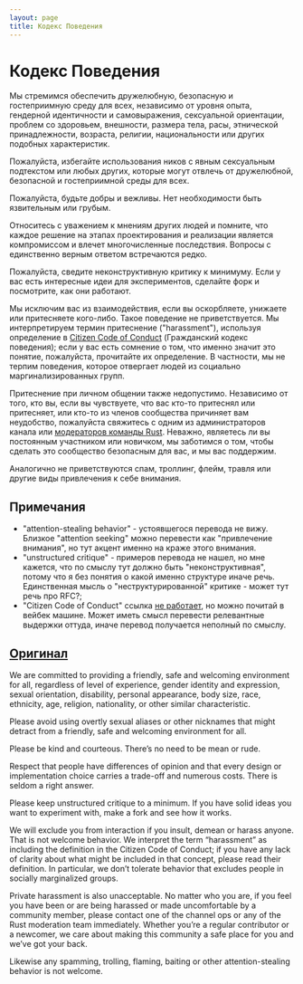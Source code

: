 ```yaml
---
layout: page
title: Кодекс Поведения
---
```


# Кодекс Поведения

Мы стремимся обеспечить дружелюбную, безопасную и гостеприимную среду для всех, независимо от уровня опыта, гендерной идентичности и самовыражения, сексуальной ориентации, проблем со здоровьем, внешности, размера тела, расы, этнической принадлежности, возраста, религии, национальности или других подобных характеристик.

Пожалуйста, избегайте использования ников с явным сексуальным подтекстом или любых других, которые могут отвлечь от дружелюбной, безопасной и гостеприимной среды для всех.

Пожалуйста, будьте добры и вежливы. Нет необходимости быть язвительным или грубым.

Относитесь с уважением к мнениям других людей и помните, что каждое решение на этапах проектирования и реализации является компромиссом и влечет многочисленные последствия. Вопросы с единственно верным ответом встречаются редко.

Пожалуйста, сведите неконструктивную критику к минимуму. Если у вас есть интересные идеи для экспериментов, сделайте форк и посмотрите, как они работают.

Мы исключим вас из взаимодействия, если вы оскорбляете, унижаете или притесняете кого-либо. Такое поведение не приветствуется. Мы интерпретируем термин притеснение ("harassment"), используя определение в [Citizen Code of Conduct](http://citizencodeofconduct.org) (Гражданский кодекс поведения); если у вас есть сомнение о том, что именно значит это понятие, пожалуйста, прочитайте их определение. В частности, мы не терпим поведения, которое отвергает людей из социально маргинализированных групп.

Притеснение при личном общении также недопустимо. Независимо от того, кто вы, если вы чувствуете, что вас кто-то притеснял или притесняет, или кто-то из членов сообщества причиняет вам неудобство, пожалуйста свяжитесь с одним из администраторов канала или [модераторов команды Rust](https://www.rust-lang.org/governance/teams/moderation). Неважно, являетесь ли вы постоянным участником или новичком, мы заботимся о том, чтобы сделать это сообщество безопасным для вас, и мы вас поддержим.

Аналогично не приветствуются спам, троллинг, флейм, травля или другие виды привлечения к себе внимания.

## Примечания

- "attention-stealing behavior" - устоявшегося перевода не вижу. Близкое "attention seeking" можно перевести как "привлечение внимания", но тут акцент именно на краже этого внимания.
- "unstructured critique" - примеров перевода не нашел, но мне кажется, что по смыслу тут должно быть "неконструктивная", потому что я без понятия о какой именно структуре иначе речь. Единственная мысль о "неструктурированной" критике - может тут речь про RFC?;
- "Citizen Code of Conduct" ссылка [не работает](https://github.com/rust-lang/www.rust-lang.org/issues/683), но можно почитай в вейбек машине. Может иметь смысл перевести релевантные выдержки оттуда, иначе перевод получается неполный по смыслу.

## [Оригинал](https://www.rust-lang.org/policies/code-of-conduct)

We are committed to providing a friendly, safe and welcoming environment for all, regardless of level of experience, gender identity and expression, sexual orientation, disability, personal appearance, body size, race, ethnicity, age, religion, nationality, or other similar characteristic.

Please avoid using overtly sexual aliases or other nicknames that might detract from a friendly, safe and welcoming environment for all.

Please be kind and courteous. There’s no need to be mean or rude.

Respect that people have differences of opinion and that every design or implementation choice carries a trade-off and numerous costs. There is seldom a right answer.

Please keep unstructured critique to a minimum. If you have solid ideas you want to experiment with, make a fork and see how it works.

We will exclude you from interaction if you insult, demean or harass anyone. That is not welcome behavior. We interpret the term “harassment” as including the definition in the Citizen Code of Conduct; if you have any lack of clarity about what might be included in that concept, please read their definition. In particular, we don’t tolerate behavior that excludes people in socially marginalized groups.

Private harassment is also unacceptable. No matter who you are, if you feel you have been or are being harassed or made uncomfortable by a community member, please contact one of the channel ops or any of the Rust moderation team immediately. Whether you’re a regular contributor or a newcomer, we care about making this community a safe place for you and we’ve got your back.

Likewise any spamming, trolling, flaming, baiting or other attention-stealing behavior is not welcome.
